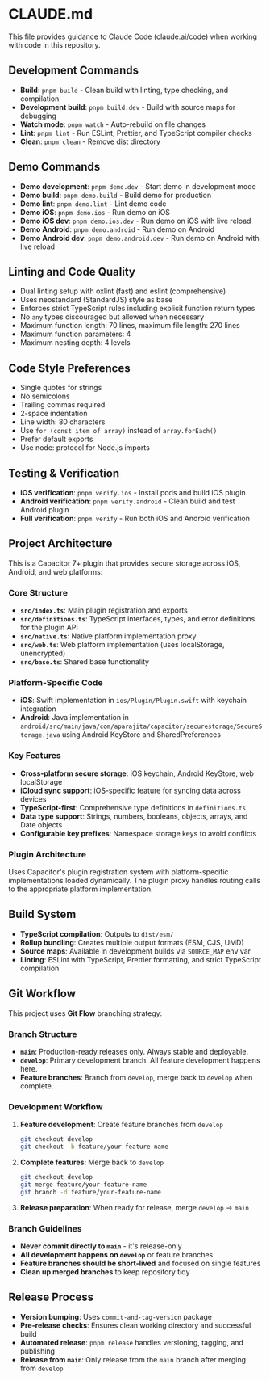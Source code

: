 # CLAUDE.md

This file provides guidance to Claude Code (claude.ai/code) when working with code in this repository.

## Development Commands

- **Build**: `pnpm build` - Clean build with linting, type checking, and compilation
- **Development build**: `pnpm build.dev` - Build with source maps for debugging
- **Watch mode**: `pnpm watch` - Auto-rebuild on file changes
- **Lint**: `pnpm lint` - Run ESLint, Prettier, and TypeScript compiler checks
- **Clean**: `pnpm clean` - Remove dist directory

## Demo Commands

- **Demo development**: `pnpm demo.dev` - Start demo in development mode
- **Demo build**: `pnpm demo.build` - Build demo for production
- **Demo lint**: `pnpm demo.lint` - Lint demo code
- **Demo iOS**: `pnpm demo.ios` - Run demo on iOS
- **Demo iOS dev**: `pnpm demo.ios.dev` - Run demo on iOS with live reload
- **Demo Android**: `pnpm demo.android` - Run demo on Android
- **Demo Android dev**: `pnpm demo.android.dev` - Run demo on Android with live reload

## Linting and Code Quality

- Dual linting setup with oxlint (fast) and eslint (comprehensive)
- Uses neostandard (StandardJS) style as base
- Enforces strict TypeScript rules including explicit function return types
- No `any` types discouraged but allowed when necessary
- Maximum function length: 70 lines, maximum file length: 270 lines
- Maximum function parameters: 4
- Maximum nesting depth: 4 levels

## Code Style Preferences

- Single quotes for strings
- No semicolons
- Trailing commas required
- 2-space indentation
- Line width: 80 characters
- Use `for (const item of array)` instead of `array.forEach()`
- Prefer default exports
- Use node: protocol for Node.js imports

## Testing & Verification

- **iOS verification**: `pnpm verify.ios` - Install pods and build iOS plugin
- **Android verification**: `pnpm verify.android` - Clean build and test Android plugin
- **Full verification**: `pnpm verify` - Run both iOS and Android verification

## Project Architecture

This is a Capacitor 7+ plugin that provides secure storage across iOS, Android, and web platforms:

### Core Structure

- **`src/index.ts`**: Main plugin registration and exports
- **`src/definitions.ts`**: TypeScript interfaces, types, and error definitions for the plugin API
- **`src/native.ts`**: Native platform implementation proxy
- **`src/web.ts`**: Web platform implementation (uses localStorage, unencrypted)
- **`src/base.ts`**: Shared base functionality

### Platform-Specific Code

- **iOS**: Swift implementation in `ios/Plugin/Plugin.swift` with keychain integration
- **Android**: Java implementation in `android/src/main/java/com/aparajita/capacitor/securestorage/SecureStorage.java` using Android KeyStore and SharedPreferences

### Key Features

- **Cross-platform secure storage**: iOS keychain, Android KeyStore, web localStorage
- **iCloud sync support**: iOS-specific feature for syncing data across devices
- **TypeScript-first**: Comprehensive type definitions in `definitions.ts`
- **Data type support**: Strings, numbers, booleans, objects, arrays, and Date objects
- **Configurable key prefixes**: Namespace storage keys to avoid conflicts

### Plugin Architecture

Uses Capacitor's plugin registration system with platform-specific implementations loaded dynamically. The plugin proxy handles routing calls to the appropriate platform implementation.

## Build System

- **TypeScript compilation**: Outputs to `dist/esm/`
- **Rollup bundling**: Creates multiple output formats (ESM, CJS, UMD)
- **Source maps**: Available in development builds via `SOURCE_MAP` env var
- **Linting**: ESLint with TypeScript, Prettier formatting, and strict TypeScript compilation

## Git Workflow

This project uses **Git Flow** branching strategy:

### Branch Structure

- **`main`**: Production-ready releases only. Always stable and deployable.
- **`develop`**: Primary development branch. All feature development happens here.
- **Feature branches**: Branch from `develop`, merge back to `develop` when complete.

### Development Workflow

1. **Feature development**: Create feature branches from `develop`
   ```bash
   git checkout develop
   git checkout -b feature/your-feature-name
   ```
2. **Complete features**: Merge back to `develop`
   ```bash
   git checkout develop
   git merge feature/your-feature-name
   git branch -d feature/your-feature-name
   ```
3. **Release preparation**: When ready for release, merge `develop` → `main`

### Branch Guidelines

- **Never commit directly to `main`** - it's release-only
- **All development happens on `develop`** or feature branches
- **Feature branches should be short-lived** and focused on single features
- **Clean up merged branches** to keep repository tidy

## Release Process

- **Version bumping**: Uses `commit-and-tag-version` package
- **Pre-release checks**: Ensures clean working directory and successful build
- **Automated release**: `pnpm release` handles versioning, tagging, and publishing
- **Release from `main`**: Only release from the `main` branch after merging from `develop`
